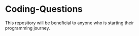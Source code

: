 # Coding-Questions
This repository will be beneficial to anyone who is starting their programming journey.
